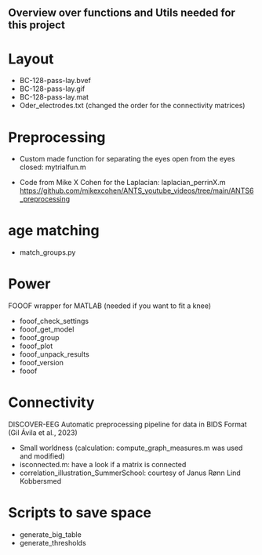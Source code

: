 ## Overview over functions and Utils needed for this project
# Layout
- BC-128-pass-lay.bvef
- BC-128-pass-lay.gif
- BC-128-pass-lay.mat
- Oder_electrodes.txt (changed the order for the connectivity matrices)
# Preprocessing
- Custom made function for separating the eyes open from the eyes closed: mytrialfun.m

- Code from Mike X Cohen for the Laplacian: laplacian_perrinX.m
https://github.com/mikexcohen/ANTS_youtube_videos/tree/main/ANTS6_preprocessing

# age matching
- match_groups.py

# Power
FOOOF wrapper for MATLAB (needed if you want to fit a knee)
- fooof_check_settings
- fooof_get_model
- fooof_group
- fooof_plot
- fooof_unpack_results
- fooof_version
- fooof

# Connectivity
DISCOVER-EEG Automatic preprocessing pipeline for data in BIDS Format (Gil Ávila et al., 2023)
- Small worldness (calculation: compute_graph_measures.m was used and modified)
- isconnected.m: have a look if a matrix is connected
- correlation_illustration_SummerSchool: courtesy of Janus Rønn Lind Kobbersmed


# Scripts to save space
- generate_big_table
- generate_thresholds
